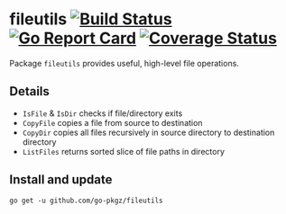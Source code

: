# fileutils [![Build Status](https://github.com/go-pkgz/fileutils/workflows/build/badge.svg)](https://github.com/go-pkgz/fileutils/actions) [![Go Report Card](https://goreportcard.com/badge/github.com/go-pkgz/fileutils)](https://goreportcard.com/report/github.com/go-pkgz/fileutils) [![Coverage Status](https://coveralls.io/repos/github/go-pkgz/fileutils/badge.svg?branch=master)](https://coveralls.io/github/go-pkgz/fileutils?branch=master)

Package `fileutils` provides useful, high-level file operations.

## Details

- `IsFile` & `IsDir` checks if file/directory exits
- `CopyFile` copies a file from source to destination
- `CopyDir` copies all files recursively in source directory to destination directory
- `ListFiles` returns sorted slice of file paths in directory

## Install and update

`go get -u github.com/go-pkgz/fileutils`
